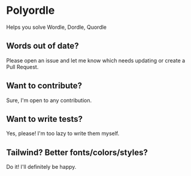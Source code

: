 # Polyordle

Helps you solve Wordle, Dordle, Quordle

## Words out of date?

Please open an issue and let me know which needs updating or create a Pull Request.

## Want to contribute?

Sure, I'm open to any contribution.

## Want to write tests?

Yes, please! I'm too lazy to write them myself.

## Tailwind? Better fonts/colors/styles?

Do it! I'll definitely be happy.
